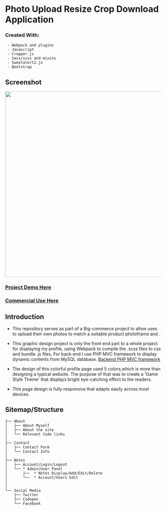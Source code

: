 # Photo Upload Resize Crop Download Application
### Created With:

     - Webpack and plugins
     - Javascript
     - Cropper.js
     - Sass/scss and mixins
     - Sweetalert2.js
     - Bootstrap
      

## Screenshot
<img src="/newFrontEndPresent.gif" width="600">

      
### [Project Demo Here](http://sophie-nz.monster/)
### [Commercial Use Here](https://www.crystalphotos.nz/try-before-you-buy/)
## Introduction
- This repository serves as part of a Big-commerce project to allow uses to upload their own photos to match a suitable product photoframe and .

- This graphic design project is only the front end part to a whole project for displaying my profile, using Webpack to compile the .scss files to css and bundle .js files. For back-end I use PHP MVC framework to display dynamic contents from MySQL database. [Backend PHP MVC framework](https://github.com/hong-cai/php-MVC-panel-adminLTE-bootstrap-javascript)

- The design of this colorful profile page used 5 colors,which is more than designing a typical website. The purpose of that was to create a 'Game Style Theme' that displays bright eye-catching effect to the readers.
- This page design is fully responsive that adapts easily across most devices.

## Sitemap/Structure
 
    ├── About
    │   ├── About Myself
    │   ├── About the site
    │   └── Relevant Code links
    │
    ├── Contact
    │   ├── Contact Form 
    │   └── Contact Info
    │
    ├── Notes
    │   ├── Account/Login/Logout
    │   └── * Admin/User Panel
    │       ├──  * Notes Display/Add/Edit/Delete
    │       └──  * Account/Users Edit
    │       
    │   
    └── Social Media
        ├── Twitter
        ├── Codepen
        └── Facebook




